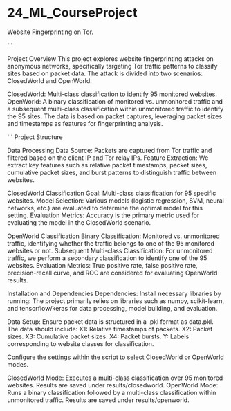 # 24_ML_CourseProject
Website Fingerprinting on Tor.

'''

Project Overview
This project explores website fingerprinting attacks on anonymous networks, specifically targeting Tor traffic patterns to classify sites based on packet data. The attack is divided into two scenarios: ClosedWorld and OpenWorld.

ClosedWorld: Multi-class classification to identify 95 monitored websites.
OpenWorld: A binary classification of monitored vs. unmonitored traffic and a subsequent multi-class classification within unmonitored traffic to identify the 95 sites.
The data is based on packet captures, leveraging packet sizes and timestamps as features for fingerprinting analysis.

'''
Project Structure

Data Processing
Data Source: Packets are captured from Tor traffic and filtered based on the client IP and Tor relay IPs.
Feature Extraction: We extract key features such as relative packet timestamps, packet sizes, cumulative packet sizes, and burst patterns to distinguish traffic between websites.


ClosedWorld Classification
Goal: Multi-class classification for 95 specific websites.
Model Selection: Various models (logistic regression, SVM, neural networks, etc.) are evaluated to determine the optimal model for this setting.
Evaluation Metrics: Accuracy is the primary metric used for evaluating the model in the ClosedWorld scenario.

OpenWorld Classification
Binary Classification: Monitored vs. unmonitored traffic, identifying whether the traffic belongs to one of the 95 monitored websites or not.
Subsequent Multi-class Classification: For unmonitored traffic, we perform a secondary classification to identify one of the 95 websites.
Evaluation Metrics: True positive rate, false positive rate, precision-recall curve, and ROC are considered for evaluating OpenWorld results.


Installation and Dependencies
Dependencies: Install necessary libraries by running:
The project primarily relies on libraries such as numpy, scikit-learn, and tensorflow/keras for data processing, model building, and evaluation.


Data Setup: Ensure packet data is structured in a .pkl format as data.pkl. The data should include:
X1: Relative timestamps of packets.
X2: Packet sizes.
X3: Cumulative packet sizes.
X4: Packet bursts.
Y: Labels corresponding to website classes for classification.


Configure the settings within the script to select ClosedWorld or OpenWorld modes.

ClosedWorld Mode: Executes a multi-class classification over 95 monitored websites.
Results are saved under results/closedworld.
OpenWorld Mode: Runs a binary classification followed by a multi-class classification within unmonitored traffic.
Results are saved under results/openworld.
